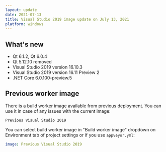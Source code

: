 ```yaml
---
layout: update
date: 2021-07-13
title: Visual Studio 2019 image update on July 13, 2021
platform: windows
---
```


## What's new

* Qt 6.1.2, Qt 6.0.4
* Qt 5.12.10 removed
* Visual Studio 2019 version 16.10.3
* Visual Studio 2019 version 16.11 Preview 2
* .NET Core 6.0.100-preview.5

## Previous worker image

There is a build worker image available from previous deployment. You can use it in case of any issues with the current image:

`Previous Visual Studio 2019`

You can select build worker image in "Build worker image" dropdown on Environment tab of project settings or if you use `appveyor.yml`:

```yaml
image: Previous Visual Studio 2019
```